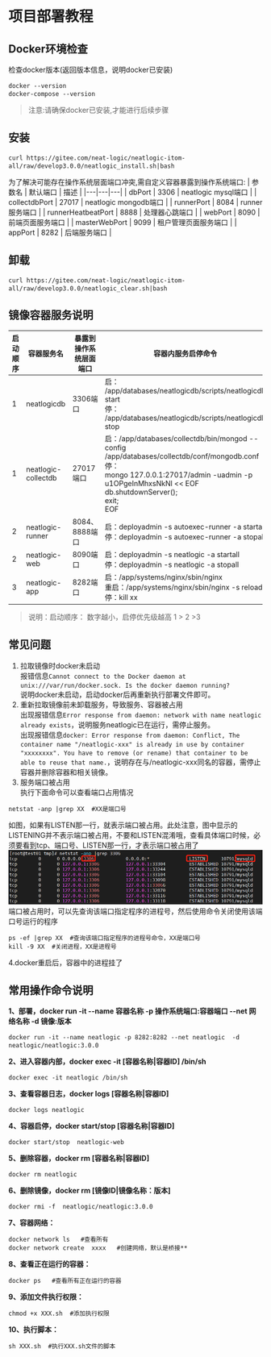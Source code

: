 # 项目部署教程

## Docker环境检查

检查docker版本(返回版本信息，说明docker已安装)
```
docker --version
docker-compose --version
```
> 注意:请确保docker已安装,才能进行后续步骤
## 安装
```
curl https://gitee.com/neat-logic/neatlogic-itom-all/raw/develop3.0.0/neatlogic_install.sh|bash
```
为了解决可能存在操作系统层面端口冲突,需自定义容器暴露到操作系统端口:
| 参数名 | 默认端口 | 描述 |
|---|---|---|
| dbPort | 3306  | neatlogic mysql端口  |
| collectdbPort | 27017 | neatlogic mongodb端口   |
| runnerPort | 8084 | runner 服务端口 |
| runnerHeatbeatPort | 8888 | 处理器心跳端口 |
| webPort | 8090 |  前端页面服务端口 |
| masterWebPort | 9099 | 租户管理页面服务端口 |
| appPort | 8282 | 后端服务端口 |

## 卸载
```
curl https://gitee.com/neat-logic/neatlogic-itom-all/raw/develop3.0.0/neatlogic_clear.sh|bash
```
## 镜像容器服务说明
|  启动顺序  |  容器服务名  |  暴露到操作系统层面端口  | 容器内服务启停命令  |
|  ----  | ----  | ----  | ----  |
|  1  |  neatlogicdb  |  3306端口  |  启： /app/databases/neatlogicdb/scripts/neatlogicdb start<br>停： /app/databases/neatlogicdb/scripts/neatlogicdb stop  |
|  1  |  neatlogic-collectdb  |  27017端口  |  启：/app/databases/collectdb/bin/mongod --config /app/databases/collectdb/conf/mongodb.conf<br>停：<br>mongo 127.0.0.1:27017/admin -uadmin -p u1OPgeInMhxsNkNl << EOF<br>db.shutdownServer();<br>exit;<br>EOF  |
|  2  |  neatlogic-runner  |  8084、8888端口  |  启：deployadmin -s autoexec-runner -a startall<br>停：deployadmin -s autoexec-runner -a stopall  |
|  2  |  neatlogic-web  |  8090端口  |  启：deployadmin -s neatlogic -a startall<br>停：deployadmin -s neatlogic -a stopall  |
|  3  |  neatlogic-app  |  8282端口  |  启：/app/systems/nginx/sbin/nginx<br>重启：/app/systems/nginx/sbin/nginx -s reload <br>停：kill xx  |

> 说明：启动顺序： 数字越小，启停优先级越高 1 > 2 >3

## 常见问题

1. 拉取镜像时docker未启动<br>
报错信息```Cannot connect to the Docker daemon at unix:///var/run/docker.sock. Is the docker daemon running?```<br>
说明docker未启动，启动docker后再重新执行部署文件即可。
2. 重新拉取镜像前未卸载服务，导致服务、容器被占用<br>
出现报错信息```Error response from daemon: network with name neatlogic already exists```，说明服务neatlogic已在运行，需停止服务。<br>
出现报错信息```docker: Error response from daemon: Conflict, The container name "/neatlogic-xxx" is already in use by container "xxxxxxxx". You have to remove (or rename) that container to be able to reuse that name.```，说明存在与/neatlogic-xxx同名的容器，需停止容器并删除容器和相关镜像。
3. 服务端口被占用<br>
执行下面命令可以查看端口占用情况<br>
```
netstat -anp |grep XX  #XX是端口号
```
如图，如果有LISTEN那一行，就表示端口被占用。此处注意，图中显示的LISTENING并不表示端口被占用，不要和LISTEN混淆哦，查看具体端口时候，必须要看到tcp、端口号、LISTEN那一行，才表示端口被占用了<br>
![端口占用示例图](QUICK_START_IMAGES/images_port.png)<br>
端口被占用时，可以先查询该端口指定程序的进程号，然后使用命令关闭使用该端口号运行的程序
```
ps -ef |grep XX  #查询该端口指定程序的进程号命令，XX是端口号
kill -9 XX  #关闭进程，XX是进程号
```
4.docker重启后，容器中的进程挂了

## 常用操作命令说明

**1、部署，docker run -it --name 容器名称  -p 操作系统端口:容器端口 --net 网络名称 -d  镜像:版本**<br>
```
docker run -it --name neatlogic -p 8282:8282 --net neatlogic  -d neatlogic/neatlogic:3.0.0
```

**2、进入容器内部，docker exec -it  [容器名称|容器ID]  /bin/sh**<br>
```
docker exec -it neatlogic /bin/sh
```

**3、查看容器日志，docker logs [容器名称|容器ID]**<br>
```
docker logs neatlogic
```

**4、容器启停，docker  start/stop  [容器名称|容器ID]**<br>
```
docker start/stop  neatlogic-web
```

**5、删除容器，docker rm  [容器名称|容器ID]**<br>
```
docker rm neatlogic
```

**6、删除镜像，docker rm  [镜像ID|镜像名称：版本]**<br>
```
docker rmi -f  neatlogic/neatlogic:3.0.0
```

**7、容器网络：**<br>
```
docker network ls   #查看所有
docker network create  xxxx   #创建网络，默认是桥接**
```

**8、查看正在运行的容器：**<br>
```
docker ps   #查看所有正在运行的容器
```

**9、添加文件执行权限：**<br>
```
chmod +x XXX.sh  #添加执行权限
```

**10、执行脚本：**<br>
```
sh XXX.sh  #执行XXX.sh文件的脚本
```